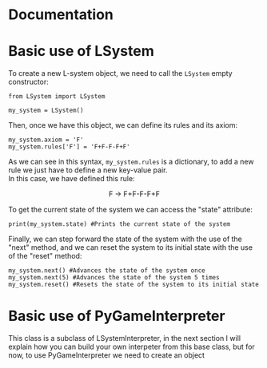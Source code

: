 # Documentation

# Basic use of LSystem
To create a new L-system object, we need to call the `LSystem` empty constructor:

```
from LSystem import LSystem

my_system = LSystem()
```

Then, once we have this object, we can define its rules and its axiom:

```
my_system.axiom = 'F'
my_system.rules['F'] = 'F+F-F-F+F'
```

As we can see in this syntax, `my_system.rules` is a dictionary, to add a new rule we just have to define a new key-value pair.<br>
In this case, we have defined this rule:

<p align="center">F -> F+F-F-F+F<p>

To get the current state of the system we can access the "state" attribute:

```
print(my_system.state) #Prints the current state of the system
```

Finally, we can step forward the state of the system with the use of the "next" method, and we can reset the system to its initial state with the use of the "reset" method:

```
my_system.next() #Advances the state of the system once
my_system.next(5) #Advances the state of the system 5 times
my_system.reset() #Resets the state of the system to its initial state
```
  
# Basic use of PyGameInterpreter
This class is a subclass of LSystemInterpreter, in the next section I will explain how you can build your own interpeter from this base class, but for now, to use PyGameInterpreter we need to create an object
